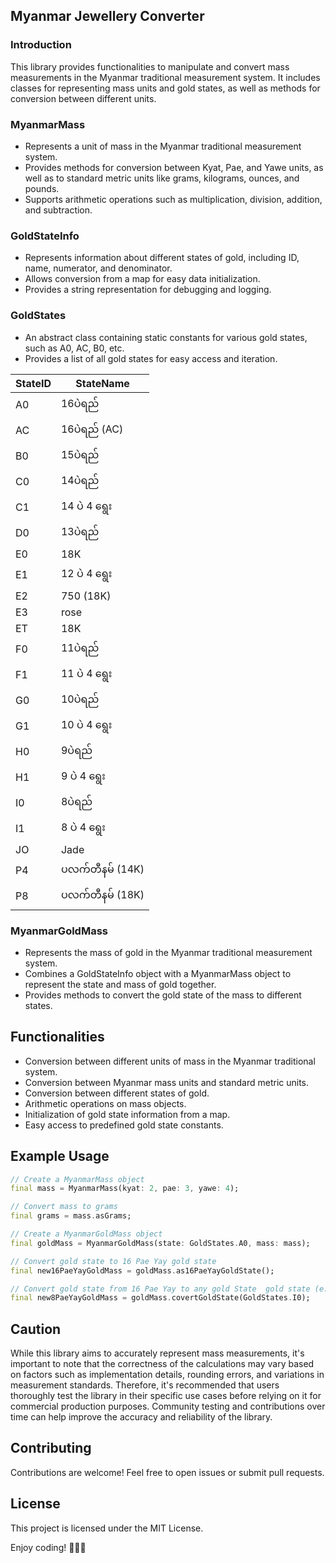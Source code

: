 ## Myanmar Jewellery Converter

### Introduction
This library provides functionalities to manipulate and convert mass measurements in the Myanmar traditional measurement system. It includes classes for representing mass units and gold states, as well as methods for conversion between different units.

### MyanmarMass
- Represents a unit of mass in the Myanmar traditional measurement system.
- Provides methods for conversion between Kyat, Pae, and Yawe units, as well as to standard metric units like grams, kilograms, ounces, and pounds.
- Supports arithmetic operations such as multiplication, division, addition, and subtraction.

### GoldStateInfo
- Represents information about different states of gold, including ID, name, numerator, and denominator.
- Allows conversion from a map for easy data initialization.
- Provides a string representation for debugging and logging.

### GoldStates
- An abstract class containing static constants for various gold states, such as A0, AC, B0, etc.
- Provides a list of all gold states for easy access and iteration.

| StateID | StateName       |
|---------|-----------------|
| A0      | 16ပဲရည်       |
| AC      | 16ပဲရည် (AC) |
| B0      | 15ပဲရည်       |
| C0      | 14ပဲရည်       |
| C1      | 14 ပဲ 4 ရွေး |
| D0      | 13ပဲရည်       |
| E0      | 18K             |
| E1      | 12 ပဲ 4 ရွေး |
| E2      | 750 (18K)       |
| E3      | rose            |
| ET      | 18K             |
| F0      | 11ပဲရည်       |
| F1      | 11 ပဲ 4 ရွေး |
| G0      | 10ပဲရည်       |
| G1      | 10 ပဲ 4 ရွေး |
| H0      | 9ပဲရည်        |
| H1      | 9 ပဲ 4 ရွေး   |
| I0      | 8ပဲရည်        |
| I1      | 8 ပဲ 4 ရွေး   |
| JO      | Jade            |
| P4      | ပလက်တီနမ် (14K) |
| P8      | ပလက်တီနမ် (18K) |

### MyanmarGoldMass
- Represents the mass of gold in the Myanmar traditional measurement system.
- Combines a GoldStateInfo object with a MyanmarMass object to represent the state and mass of gold together.
- Provides methods to convert the gold state of the mass to different states.

## Functionalities
- Conversion between different units of mass in the Myanmar traditional system.
- Conversion between Myanmar mass units and standard metric units.
- Conversion between different states of gold.
- Arithmetic operations on mass objects.
- Initialization of gold state information from a map.
- Easy access to predefined gold state constants.

## Example Usage
```dart
// Create a MyanmarMass object
final mass = MyanmarMass(kyat: 2, pae: 3, yawe: 4);

// Convert mass to grams
final grams = mass.asGrams;

// Create a MyanmarGoldMass object
final goldMass = MyanmarGoldMass(state: GoldStates.A0, mass: mass);

// Convert gold state to 16 Pae Yay gold state
final new16PaeYayGoldMass = goldMass.as16PaeYayGoldState();

// Convert gold state from 16 Pae Yay to any gold State  gold state (e.g: 8 Pae Yay)
final new8PaeYayGoldMass = goldMass.covertGoldState(GoldStates.I0);
```
## Caution
While this library aims to accurately represent mass measurements, it's important to note that the correctness of the calculations may vary based on factors such as implementation details, rounding errors, and variations in measurement standards.
Therefore, it's recommended that users thoroughly test the library in their specific use cases before relying on it for commercial production purposes. Community testing and contributions over time can help improve the accuracy and reliability of the library.

## Contributing
Contributions are welcome! Feel free to open issues or submit pull requests.

## License
This project is licensed under the MIT License.

Enjoy coding! 🍔🍕🚀